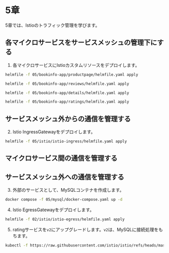 # 5章

5章では、Istioのトラフィック管理を学びます。

## 各マイクロサービスをサービスメッシュの管理下にする

1. 各マイクロサービスにIstioカスタムリソースをデプロイします。

```bash
helmfile -f 05/bookinfo-app/productpage/helmfile.yaml apply

helmfile -f 05/bookinfo-app/reviews/helmfile.yaml apply

helmfile -f 05/bookinfo-app/details/helmfile.yaml apply

helmfile -f 05/bookinfo-app/ratings/helmfile.yaml apply
```

## サービスメッシュ外からの通信を管理する

2. Istio IngressGatewayをデプロイします。

```bash
helmfile -f 05/istio/istio-ingress/helmfile.yaml apply
```

## マイクロサービス間の通信を管理する

## サービスメッシュ外への通信を管理する

3. 外部のサービスとして、MySQLコンテナを作成します。

```bash
docker compose -f 05/mysql/docker-compose.yaml up -d
```

4. Istio EgressGatewayをデプロイします。

```bash
helmfile -f 02/istio/istio-egress/helmfile.yaml apply
```

5. ratingサービスを`v2`にアップグレードします。`v2`は、MySQLに接続処理をもちます。

```bash
kubectl -f https://raw.githubusercontent.com/istio/istio/refs/heads/master/samples/bookinfo/platform/kube/bookinfo-ratings-v2-mysql.yaml apply
```
